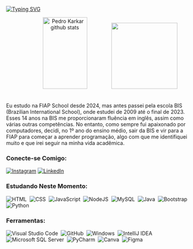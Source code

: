 [![Typing SVG](https://readme-typing-svg.herokuapp.com/?color=FF0000&size=35&center=true&vCenter=true&width=1000&lines=Ola,+Meu+Nome+é+Pedro+Antonio+Karkar;Tenho+17+Anos;Sou+de+São+Paulo+,+SP;Sou+aluno+da+FIAP+School;Sejam+Bem-vindos!+:%29)](https://git.io/typing-svg)

  <div align="center">  
    <img width="49%" height="195px" src="https://github-readme-stats.vercel.app/api?username=pedrokarkar&show_icons=true&count_private=true&hide_border=true&title_color=FF0000&icon_color=FF0000&text_color=FF0000&bg_color=0d1117" alt="Pedro Karkar github stats" /> <img height="180em" src="https://github-readme-stats.vercel.app/api/top-langs/?username=pedrokarkar&layout=compact&langs_count=7&theme=default&bg_color=000000&bg_opacity=30%&title_color=ffffff&text_color=ffffff&icon_color=00ff00&hide_border=true&border_radius=7.5"/>
  </div>
  <br><br>
Eu estudo na FIAP School desde 2024, mas antes passei pela escola BIS (Brazilian International School), onde estudei de 2009 até o final de 2023. Esses 14 anos na BIS me proporcionaram fluência em inglês, assim como várias outras competências. No entanto, como sempre fui apaixonado por computadores, decidi, no 1º ano do ensino médio, sair da BIS e vir para a FIAP para começar a aprender programação, algo com que me identifiquei muito e que irei seguir na minha vida acadêmica.
  
  ### Conecte-se Comigo:
  [![Instagram](https://img.shields.io/badge/Instagram-%23E4405F.svg?logo=Instagram&logoColor=white)](https://www.instagram.com/pedrodjekem?utm_source=ig_web_button_share_sheet&igsh=ZDNlZDc0MzIxNw==)
 <a href="https://www.linkedin.com/in/pedrokarkar/" rel="nofollow"><img src="https://custom-icon-badges.demolab.com/badge/LinkedIn-0A66C2?logo=linkedin-white&logoColor=fff" alt="LinkedIn" data-canonical-src="https://img.shields.io/badge/LinkedIn-0077B5?style=for-the-badge&amp;logo=linkedin&amp;logoColor=white" style="max-width: 100%;"></a>


  ### Estudando Neste Momento:
  ![HTML](https://img.shields.io/badge/HTML-%23E34F26.svg?logo=html5&logoColor=white)&nbsp;
  ![CSS](https://img.shields.io/badge/CSS-1572B6?logo=css3&logoColor=fff)&nbsp; 
  ![JavaScript](https://img.shields.io/badge/JavaScript-F7DF1E?logo=javascript&logoColor=000)&nbsp;
  ![NodeJS](https://img.shields.io/badge/Node.js-6DA55F?logo=node.js&logoColor=white)&nbsp;
  ![MySQL](https://img.shields.io/badge/MySQL-4479A1?logo=mysql&logoColor=fff)&nbsp;
  ![Java](https://img.shields.io/badge/Java-%23ED8B00.svg?logo=openjdk&logoColor=white)&nbsp;
  ![Bootstrap](https://img.shields.io/badge/Bootstrap-7952B3?logo=bootstrap&logoColor=fff)&nbsp;
  ![Python](https://img.shields.io/badge/Python-3776AB?logo=python&logoColor=fff)&nbsp;


  
  ### Ferramentas:
  ![Visual Studio Code](https://custom-icon-badges.demolab.com/badge/Visual%20Studio%20Code-0078d7.svg?logo=vsc&logoColor=white)&nbsp;
  ![GitHub](https://img.shields.io/badge/GitHub-%23121011.svg?logo=github&logoColor=white)&nbsp;
  ![Windows](https://custom-icon-badges.demolab.com/badge/Windows-0078D6?logo=windows11&logoColor=white)&nbsp;
  ![IntelliJ IDEA](https://img.shields.io/badge/IntelliJIDEA-000000.svg?logo=intellij-idea&logoColor=white)&nbsp;
  ![Microsoft SQL Server](https://custom-icon-badges.demolab.com/badge/Microsoft%20SQL%20Server-CC2927?logo=mssqlserver-white&logoColor=white)&nbsp;
  ![PyCharm](https://img.shields.io/badge/PyCharm-000?logo=pycharm&logoColor=fff)&nbsp;
  ![Canva](https://img.shields.io/badge/Canva-%2300C4CC.svg?&logo=Canva&logoColor=white)&nbsp;
  ![Figma](https://img.shields.io/badge/Figma-F24E1E?logo=figma&logoColor=white)&nbsp;


<!-- https://github.com/inttter/md-badges -->
<!-- https://github.com/digitalinnovationone/dio-lab-open-source/blob/main/utils/badges/badges.md -->
